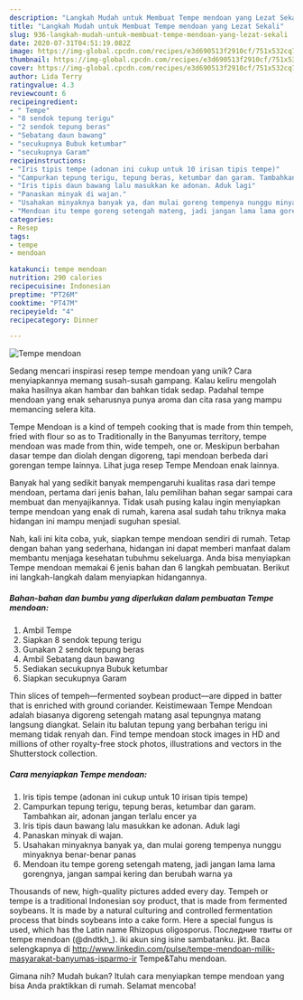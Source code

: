 ```yaml
---
description: "Langkah Mudah untuk Membuat Tempe mendoan yang Lezat Sekali"
title: "Langkah Mudah untuk Membuat Tempe mendoan yang Lezat Sekali"
slug: 936-langkah-mudah-untuk-membuat-tempe-mendoan-yang-lezat-sekali
date: 2020-07-31T04:51:19.082Z
image: https://img-global.cpcdn.com/recipes/e3d690513f2910cf/751x532cq70/tempe-mendoan-foto-resep-utama.jpg
thumbnail: https://img-global.cpcdn.com/recipes/e3d690513f2910cf/751x532cq70/tempe-mendoan-foto-resep-utama.jpg
cover: https://img-global.cpcdn.com/recipes/e3d690513f2910cf/751x532cq70/tempe-mendoan-foto-resep-utama.jpg
author: Lida Terry
ratingvalue: 4.3
reviewcount: 6
recipeingredient:
- " Tempe"
- "8 sendok tepung terigu"
- "2 sendok tepung beras"
- "Sebatang daun bawang"
- "secukupnya Bubuk ketumbar"
- "secukupnya Garam"
recipeinstructions:
- "Iris tipis tempe (adonan ini cukup untuk 10 irisan tipis tempe)"
- "Campurkan tepung terigu, tepung beras, ketumbar dan garam. Tambahkan air, adonan jangan terlalu encer ya"
- "Iris tipis daun bawang lalu masukkan ke adonan. Aduk lagi"
- "Panaskan minyak di wajan."
- "Usahakan minyaknya banyak ya, dan mulai goreng tempenya nunggu minyaknya benar-benar panas"
- "Mendoan itu tempe goreng setengah mateng, jadi jangan lama lama gorengnya, jangan sampai kering dan berubah warna ya"
categories:
- Resep
tags:
- tempe
- mendoan

katakunci: tempe mendoan 
nutrition: 290 calories
recipecuisine: Indonesian
preptime: "PT26M"
cooktime: "PT47M"
recipeyield: "4"
recipecategory: Dinner

---
```



![Tempe mendoan](https://img-global.cpcdn.com/recipes/e3d690513f2910cf/751x532cq70/tempe-mendoan-foto-resep-utama.jpg)

Sedang mencari inspirasi resep tempe mendoan yang unik? Cara menyiapkannya memang susah-susah gampang. Kalau keliru mengolah maka hasilnya akan hambar dan bahkan tidak sedap. Padahal tempe mendoan yang enak seharusnya punya aroma dan cita rasa yang mampu memancing selera kita.

Tempe Mendoan is a kind of tempeh cooking that is made from thin tempeh, fried with flour so as to Traditionally in the Banyumas territory, tempe mendoan was made from thin, wide tempeh, one or. Meskipun berbahan dasar tempe dan diolah dengan digoreng, tapi mendoan berbeda dari gorengan tempe lainnya. Lihat juga resep Tempe Mendoan enak lainnya.

Banyak hal yang sedikit banyak mempengaruhi kualitas rasa dari tempe mendoan, pertama dari jenis bahan, lalu pemilihan bahan segar sampai cara membuat dan menyajikannya. Tidak usah pusing kalau ingin menyiapkan tempe mendoan yang enak di rumah, karena asal sudah tahu triknya maka hidangan ini mampu menjadi suguhan spesial.


Nah, kali ini kita coba, yuk, siapkan tempe mendoan sendiri di rumah. Tetap dengan bahan yang sederhana, hidangan ini dapat memberi manfaat dalam membantu menjaga kesehatan tubuhmu sekeluarga. Anda bisa menyiapkan Tempe mendoan memakai 6 jenis bahan dan 6 langkah pembuatan. Berikut ini langkah-langkah dalam menyiapkan hidangannya.

<!--inarticleads1-->

##### Bahan-bahan dan bumbu yang diperlukan dalam pembuatan Tempe mendoan:

1. Ambil  Tempe
1. Siapkan 8 sendok tepung terigu
1. Gunakan 2 sendok tepung beras
1. Ambil Sebatang daun bawang
1. Sediakan secukupnya Bubuk ketumbar
1. Siapkan secukupnya Garam


Thin slices of tempeh—fermented soybean product—are dipped in batter that is enriched with ground coriander. Keistimewaan Tempe Mendoan adalah biasanya digoreng setengah matang asal tepungnya matang langsung diangkat. Selain itu balutan tepung yang berbahan terigu ini memang tidak renyah dan. Find tempe mendoan stock images in HD and millions of other royalty-free stock photos, illustrations and vectors in the Shutterstock collection. 

<!--inarticleads2-->

##### Cara menyiapkan Tempe mendoan:

1. Iris tipis tempe (adonan ini cukup untuk 10 irisan tipis tempe)
1. Campurkan tepung terigu, tepung beras, ketumbar dan garam. Tambahkan air, adonan jangan terlalu encer ya
1. Iris tipis daun bawang lalu masukkan ke adonan. Aduk lagi
1. Panaskan minyak di wajan.
1. Usahakan minyaknya banyak ya, dan mulai goreng tempenya nunggu minyaknya benar-benar panas
1. Mendoan itu tempe goreng setengah mateng, jadi jangan lama lama gorengnya, jangan sampai kering dan berubah warna ya


Thousands of new, high-quality pictures added every day. Tempeh or tempe is a traditional Indonesian soy product, that is made from fermented soybeans. It is made by a natural culturing and controlled fermentation process that binds soybeans into a cake form. Here a special fungus is used, which has the Latin name Rhizopus oligosporus. Последние твиты от tempe mendoan (@dndtkh_). iki akun sing isine sambatanku. jkt. Baca selengkapnya di http://www.linkedin.com/pulse/tempe-mendoan-milik-masyarakat-banyumas-isparmo-ir Tempe&amp;Tahu mendoan. 

Gimana nih? Mudah bukan? Itulah cara menyiapkan tempe mendoan yang bisa Anda praktikkan di rumah. Selamat mencoba!
